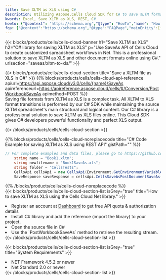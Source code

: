 ```yaml
---
title: Save XLTM as XLS using C# 
description: Utilizing Aspose.Cells Cloud SDK for C# to save XLTM format file as XLS format file. 
kwords: Excel, Save XLTM as XLS, REST, C#
howto: {"@context": "https://schema.org","@type": "HowTo","name": "How to save XLTM as XLS using the Cells Cloud Net library.","description": "How to save XLTM as XLS using the Cells Cloud Net library.","image": {"@type": "ImageObject"},"url": "/net/saveas/xltm-to-xls/","step": [{ "@type": "HowToStep","name": "How to save XLTM as XLS using the Cells Cloud Net library. step 1", "image": {"@type": "ImageObject",},"url": "/net/saveas/xltm-to-xls/","text": "Register an account at <a href='https://dashboard.aspose.cloud/'>Dashboard</a> to get free API quota & authorization details",},{ "@type": "HowToStep","name": "How to save XLTM as XLS using the Cells Cloud Net library. step 1", "image": {"@type": "ImageObject",},"url": "/net/saveas/xltm-to-xls/","text": "Install C# library and add the reference (import the library) to your project.",},{ "@type": "HowToStep","name": "How to save XLTM as XLS using the Cells Cloud Net library. step 1", "image": {"@type": "ImageObject",},"url": "/net/saveas/xltm-to-xls/","text": "Open the source file in C#",},{ "@type": "HowToStep","name": "How to save XLTM as XLS using the Cells Cloud Net library. step 1", "image": {"@type": "ImageObject",},"url": "/net/saveas/xltm-to-xls/","text": "Use the `PostWorkbookSaveAs` method to retrieve the resulting stream.",}, ],"supply": {"@type": "HowToSupply","name": "document"},"tool": [{"@type": "HowToTool","name": "Visual Studio, Visual Studio Code, Rider"},{"@type": "HowToTool","name": "Aspose Cells"}],"totalTime": "PT6M"}
fqa: {"@context":"https://schema.org","@type":"FAQPage","mainEntity":[{"@type":"Question","name":"Why save file as other formats file in C# using REST API?","acceptedAnswer":{"@type":"Answer","text":"Documents are encoded in many ways, and some files may be incompatible with the software you use. To open and read such files, just save them as appropriate file formats.<br/><ol><li>Install .NET SDK and add the reference (import the library) to your project.</li><li>Open the source file in C# using REST API.</li><li>Call the PostWorkbookSaveAsRequest() method, passing an output filename with required extension.</li><li>Get the result of save as a separate file.</li></ol>"}},{"@type":"Question","name":"What file formats can I save as with your C# library?","acceptedAnswer":{"@type":"Answer","text":"We support a variety of file formats for conversion using .NET library, including XLSX, Excel, xls , PDF, CSV, HTML, Markdown, XML, PNG, JPG, TIFF, Json, TXT and many more."}},{"@type":"Question","name":"What is the maximum allowed file size for conversion using this .NET library?","acceptedAnswer":{"@type":"Answer","text":"There are no file size limits for format conversions using .NET library."}}]}
---
```



{{< blocks/products/cells/cells-cloud-banner h1="Save XLTM as XLS" h2="C# library for saving XLTM as XLS" p="Use SaveAs API of Cells Cloud to create customized spreadsheet workflows in Net. This is a professional solution to save XLTM as XLS and other document formats online using C#." urlsection="saveas/xltm-to-xls/" >}}

{{< blocks/products/cells/cells-cloud-section  title="Save a XLTM file as XLS in C#" >}}
{{% blocks/products/cells/cells-cloud-api-reference  apiurl=https://api.aspose.cloud/v3.0/cells/{name}/SaveAs  apireferenceurl=https://apireference.aspose.cloud/cells/#/Conversion/PostWorkbookSaveAs  apimethod=POST %}}
<br/>
Saving file formats from XLTM as XLS is a complex task. All XLTM to XLS format transitions is performed by our C# SDK while maintaining the source XLTM spreadsheet's main structural and logical content. Our C# library is a professional solution to save XLTM as XLS files online. This Cloud SDK gives C# developers powerful functionality and perfect XLS output.

{{< /blocks/products/cells/cells-cloud-section >}}

{{% blocks/products/cells/cells-cloud-noreplacecode title="C# Code Example for saving XLTM as XLS using REST API" gistPath="" %}}
  
```cs
// For complete examples and data files, please go to https://github.com/aspose-cells-cloud/aspose-cells-cloud-dotnet/
    string name = "Book1.xltm";
    string newfilename = "Book1SaveAs.xls";
    string folder = "CellsTests";
    CellsApi cellsApi = new CellsApi(Environment.GetEnvironmentVariable("ProductClientId"), Environment.GetEnvironmentVariable("ProductClientSecret"));
    SaveResponse saveResponse = cellsApi.CellsSaveAsPostDocumentSaveAs(name, null, newfilename, null,null,folder);
```
  
{{% /blocks/products/cells/cells-cloud-noreplacecode  %}}
<br/>
{{< blocks/products/cells/cells-cloud-section-list isGrey="true"  title="How to save XLTM as XLS using the Cells Cloud Net library." >}}
<li>Register an account at <a href="https://dashboard.aspose.cloud/">Dashboard</a> to get free API quota & authorization details</li>
<li>Install C# library and add the reference (import the library) to your project.</li>
<li>Open the source file in C#</li>
<li>Use the `PostWorkbookSaveAs` method to retrieve the resulting stream.</li>
{{< /blocks/products/cells/cells-cloud-section-list >}}

{{< blocks/products/cells/cells-cloud-section-list isGrey="true"  title="System Requirements" >}}
<li>NET Framework 4.5.2 or newer</li>
<li>Net Standard 2.0 or newer</li>
{{< /blocks/products/cells/cells-cloud-section-list >}}
